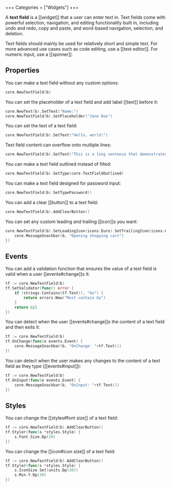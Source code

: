 +++
Categories = ["Widgets"]
+++

A **text field** is a [[widget]] that a user can enter text in. Text fields come with powerful selection, navigation, and editing functionality built in, including undo and redo, copy and paste, and word-based navigation, selection, and deletion.

Text fields should mainly be used for relatively short and simple text. For more advanced use cases such as code editing, use a [[text editor]]. For numeric input, use a [[spinner]].

## Properties

You can make a text field without any custom options:

```Go
core.NewTextField(b)
```

You can set the placeholder of a text field and add label [[text]] before it:

```Go
core.NewText(b).SetText("Name:")
core.NewTextField(b).SetPlaceholder("Jane Doe")
```

You can set the text of a text field:

```Go
core.NewTextField(b).SetText("Hello, world!")
```

Text field content can overflow onto multiple lines:

```Go
core.NewTextField(b).SetText("This is a long sentence that demonstrates how text field content can overflow onto multiple lines")
```

You can make a text field outlined instead of filled:

```Go
core.NewTextField(b).SetType(core.TextFieldOutlined)
```

You can make a text field designed for password input:

```Go
core.NewTextField(b).SetTypePassword()
```

You can add a clear [[button]] to a text field:

```Go
core.NewTextField(b).AddClearButton()
```

You can set any custom leading and trailing [[icon]]s you want:

```Go
core.NewTextField(b).SetLeadingIcon(icons.Euro).SetTrailingIcon(icons.OpenInNew, func(e events.Event) {
    core.MessageSnackbar(b, "Opening shopping cart")
})
```

## Events

You can add a validation function that ensures the value of a text field is valid when a user [[events#change]]s it:

```Go
tf := core.NewTextField(b)
tf.SetValidator(func() error {
    if !strings.Contains(tf.Text(), "Go") {
        return errors.New("Must contain Go")
    }
    return nil
})
```

You can detect when the user [[events#change]]s the content of a text field and then exits it:

```Go
tf := core.NewTextField(b)
tf.OnChange(func(e events.Event) {
    core.MessageSnackbar(b, "OnChange: "+tf.Text())
})
```

You can detect when the user makes any changes to the content of a text field as they type ([[events#input]]):

```Go
tf := core.NewTextField(b)
tf.OnInput(func(e events.Event) {
    core.MessageSnackbar(b, "OnInput: "+tf.Text())
})
```

## Styles

You can change the [[styles#font size]] of a text field:

```Go
tf := core.NewTextField(b).AddClearButton()
tf.Styler(func(s *styles.Style) {
    s.Font.Size.Dp(30)
})
```

You can change the [[icon#icon size]] of a text field:

```Go
tf := core.NewTextField(b).AddClearButton()
tf.Styler(func(s *styles.Style) {
    s.IconSize.Set(units.Dp(30))
    s.Min.Y.Dp(30)
})
```
